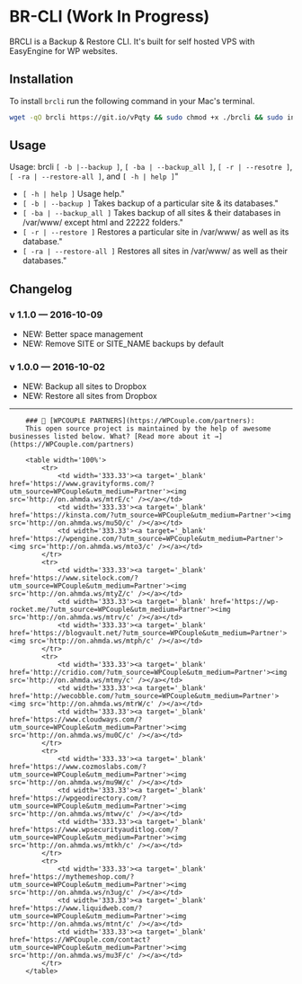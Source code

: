 # BR-CLI (Work In Progress)
BRCLI is a Backup &amp; Restore CLI. It's built for self hosted VPS with EasyEngine for WP websites.

## Installation
To install `brcli` run the following command in your Mac's terminal.
```bash
wget -qO brcli https://git.io/vPqty && sudo chmod +x ./brcli && sudo install ./brcli /usr/local/bin/brcli
```

## Usage
Usage: brcli `[ -b |--backup ]`, `[ -ba | --backup_all ]`, `[ -r | --resotre ]`, `[ -ra | --restore-all ]`, and `[ -h | help ]`"
 - `[ -h | help ]` Usage help."
 - `[ -b | --backup ]` Takes backup of a particular site & its databases."
 - `[ -ba | --backup_all ]` Takes backup of all sites & their databases in /var/www/ except html and 22222 folders."
 - `[ -r | --restore ]` Restores a particular site in /var/www/ as well as its database."
 - `[ -ra | --restore-all ]` Restores all sites in /var/www/ as well as their databases."

## Changelog

### v 1.1.0 — 2016-10-09
- NEW: Better space management
- NEW: Remove SITE or SITE_NAME backups by default

### v 1.0.0 — 2016-10-02
- NEW: Backup all sites to Dropbox
- NEW: Restore all sites from Dropbox

---

		### 🙌 [WPCOUPLE PARTNERS](https://WPCouple.com/partners):
		This open source project is maintained by the help of awesome businesses listed below. What? [Read more about it →](https://WPCouple.com/partners)

		<table width='100%'>
			<tr>
				<td width='333.33'><a target='_blank' href='https://www.gravityforms.com/?utm_source=WPCouple&utm_medium=Partner'><img src='http://on.ahmda.ws/mtrE/c' /></a></td>
				<td width='333.33'><a target='_blank' href='https://kinsta.com/?utm_source=WPCouple&utm_medium=Partner'><img src='http://on.ahmda.ws/mu5O/c' /></a></td>
				<td width='333.33'><a target='_blank' href='https://wpengine.com/?utm_source=WPCouple&utm_medium=Partner'><img src='http://on.ahmda.ws/mto3/c' /></a></td>
			</tr>
			<tr>
				<td width='333.33'><a target='_blank' href='https://www.sitelock.com/?utm_source=WPCouple&utm_medium=Partner'><img src='http://on.ahmda.ws/mtyZ/c' /></a></td>
				<td width='333.33'><a target='_blank' href='https://wp-rocket.me/?utm_source=WPCouple&utm_medium=Partner'><img src='http://on.ahmda.ws/mtrv/c' /></a></td>
				<td width='333.33'><a target='_blank' href='https://blogvault.net/?utm_source=WPCouple&utm_medium=Partner'><img src='http://on.ahmda.ws/mtph/c' /></a></td>
			</tr>
			<tr>
				<td width='333.33'><a target='_blank' href='http://cridio.com/?utm_source=WPCouple&utm_medium=Partner'><img src='http://on.ahmda.ws/mtmy/c' /></a></td>
				<td width='333.33'><a target='_blank' href='http://wecobble.com/?utm_source=WPCouple&utm_medium=Partner'><img src='http://on.ahmda.ws/mtrW/c' /></a></td>
				<td width='333.33'><a target='_blank' href='https://www.cloudways.com/?utm_source=WPCouple&utm_medium=Partner'><img src='http://on.ahmda.ws/mu0C/c' /></a></td>
			</tr>
			<tr>
				<td width='333.33'><a target='_blank' href='https://www.cozmoslabs.com/?utm_source=WPCouple&utm_medium=Partner'><img src='http://on.ahmda.ws/mu9W/c' /></a></td>
				<td width='333.33'><a target='_blank' href='https://wpgeodirectory.com/?utm_source=WPCouple&utm_medium=Partner'><img src='http://on.ahmda.ws/mtwv/c' /></a></td>
				<td width='333.33'><a target='_blank' href='https://www.wpsecurityauditlog.com/?utm_source=WPCouple&utm_medium=Partner'><img src='http://on.ahmda.ws/mtkh/c' /></a></td>
			</tr>
			<tr>
				<td width='333.33'><a target='_blank' href='https://mythemeshop.com/?utm_source=WPCouple&utm_medium=Partner'><img src='http://on.ahmda.ws/n3ug/c' /></a></td>
				<td width='333.33'><a target='_blank' href='https://www.liquidweb.com/?utm_source=WPCouple&utm_medium=Partner'><img src='http://on.ahmda.ws/mtnt/c' /></a></td>
				<td width='333.33'><a target='_blank' href='https://WPCouple.com/contact?utm_source=WPCouple&utm_medium=Partner'><img src='http://on.ahmda.ws/mu3F/c' /></a></td>
			</tr>
		</table>
		
